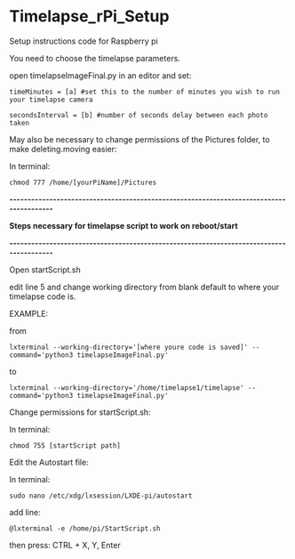 # Timelapse_rPi_Setup
Setup instructions code for Raspberry pi 

You need to choose the timelapse parameters.

open timelapseImageFinal.py in an editor and set:

    timeMinutes = [a] #set this to the number of minutes you wish to run your timelapse camera
    
    secondsInterval = [b] #number of seconds delay between each photo taken
  
May also be necessary to change permissions of the Pictures folder, to make deleting.moving easier:

  In terminal: 
  
    chmod 777 /home/[yourPiName]/Pictures

    
**----------------------------------------------------------------------------------------**

**Steps necessary for timelapse script to work on reboot/start**

**----------------------------------------------------------------------------------------**

Open startScript.sh

edit line 5 and change working directory from blank default to where your timelapse code is.

  EXAMPLE:
  
  from
  
    lxterminal --working-directory='[where youre code is saved]' --command='python3 timelapseImageFinal.py'
  
  to
  
    lxterminal --working-directory='/home/timelapse1/timelapse' --command='python3 timelapseImageFinal.py'


Change permissions for startScript.sh:

  In terminal: 
  
    chmod 755 [startScript path]
  

Edit the Autostart file:

  In terminal: 
  
    sudo nano /etc/xdg/lxsession/LXDE-pi/autostart
  
  add line:
  
    @lxterminal -e /home/pi/StartScript.sh
  
  then press: CTRL + X, Y, Enter
